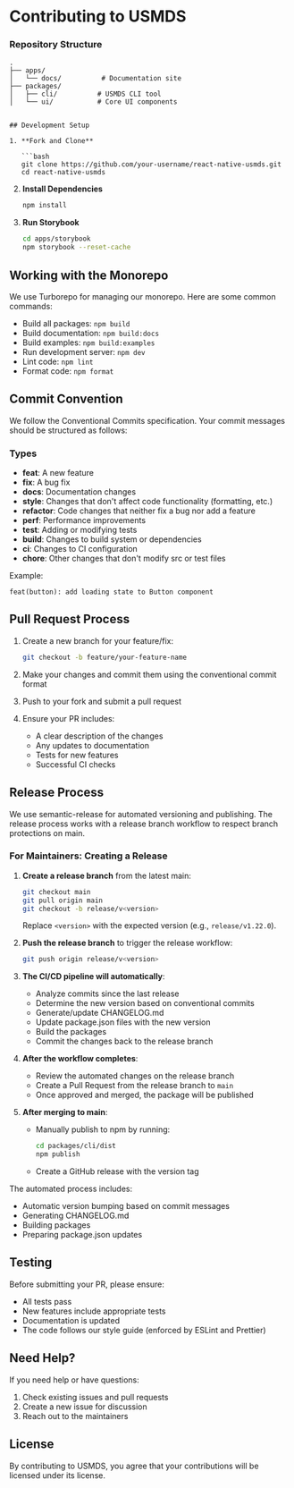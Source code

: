 # Contributing to USMDS


### Repository Structure

```text
.
├── apps/
│   └── docs/          # Documentation site
├── packages/
│   ├── cli/          # USMDS CLI tool
│   └── ui/           # Core UI components
```
```

## Development Setup

1. **Fork and Clone**

   ```bash
   git clone https://github.com/your-username/react-native-usmds.git
   cd react-native-usmds
   ```

2. **Install Dependencies**

   ```bash
   npm install
   ```
3. **Run Storybook**

   ```bash
   cd apps/storybook
   npm storybook --reset-cache
   ```

## Working with the Monorepo

We use Turborepo for managing our monorepo. Here are some common commands:

- Build all packages: `npm build`
- Build documentation: `npm build:docs`
- Build examples: `npm build:examples`
- Run development server: `npm dev`
- Lint code: `npm lint`
- Format code: `npm format`

## Commit Convention

We follow the Conventional Commits specification. Your commit messages should be structured as follows:

### Types

- **feat**: A new feature
- **fix**: A bug fix
- **docs**: Documentation changes
- **style**: Changes that don't affect code functionality (formatting, etc.)
- **refactor**: Code changes that neither fix a bug nor add a feature
- **perf**: Performance improvements
- **test**: Adding or modifying tests
- **build**: Changes to build system or dependencies
- **ci**: Changes to CI configuration
- **chore**: Other changes that don't modify src or test files

Example:

```
feat(button): add loading state to Button component
```

## Pull Request Process

1. Create a new branch for your feature/fix:

   ```bash
   git checkout -b feature/your-feature-name
   ```

2. Make your changes and commit them using the conventional commit format

3. Push to your fork and submit a pull request

4. Ensure your PR includes:
   - A clear description of the changes
   - Any updates to documentation
   - Tests for new features
   - Successful CI checks

## Release Process

We use semantic-release for automated versioning and publishing. The release process works with a release branch workflow to respect branch protections on main.

### For Maintainers: Creating a Release

1. **Create a release branch** from the latest main:
   ```bash
   git checkout main
   git pull origin main
   git checkout -b release/v<version>
   ```
   Replace `<version>` with the expected version (e.g., `release/v1.22.0`).

2. **Push the release branch** to trigger the release workflow:
   ```bash
   git push origin release/v<version>
   ```

3. **The CI/CD pipeline will automatically**:
   - Analyze commits since the last release
   - Determine the new version based on conventional commits
   - Generate/update CHANGELOG.md
   - Update package.json files with the new version
   - Build the packages
   - Commit the changes back to the release branch

4. **After the workflow completes**:
   - Review the automated changes on the release branch
   - Create a Pull Request from the release branch to `main`
   - Once approved and merged, the package will be published

5. **After merging to main**:
   - Manually publish to npm by running:
     ```bash
     cd packages/cli/dist
     npm publish
     ```
   - Create a GitHub release with the version tag

The automated process includes:

- Automatic version bumping based on commit messages
- Generating CHANGELOG.md
- Building packages
- Preparing package.json updates

## Testing

Before submitting your PR, please ensure:

- All tests pass
- New features include appropriate tests
- Documentation is updated
- The code follows our style guide (enforced by ESLint and Prettier)


## Need Help?

If you need help or have questions:

1. Check existing issues and pull requests
2. Create a new issue for discussion
3. Reach out to the maintainers

## License

By contributing to USMDS, you agree that your contributions will be licensed under its license.

